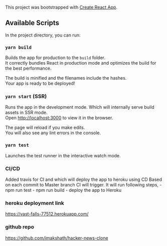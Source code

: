 This project was bootstrapped with [Create React App](https://github.com/facebook/create-react-app).

## Available Scripts

In the project directory, you can run:

### `yarn build`

Builds the app for production to the `build` folder.<br />
It correctly bundles React in production mode and optimizes the build for the best performance.

The build is minified and the filenames include the hashes.<br />
Your app is ready to be deployed!

### `yarn start` (SSR)

Runs the app in the development mode. Which will internally serve build assets in SSR mode.<br />
Open [http://localhost:3000](http://localhost:3000) to view it in the browser.

The page will reload if you make edits.<br />
You will also see any lint errors in the console.

### `yarn test`

Launches the test runner in the interactive watch mode.<br />

### CI/CD

Added travis for CI and which will deploy the app to heroku using CD
Based on each commit to Master branch CI will trigger. It will run following steps,
    - npm run test
    - npm run build
    - deploy the app to Heroku

### heroku deployment link

https://vast-falls-77512.herokuapp.com/

### github repo

https://github.com/imakshath/hacker-news-clone



